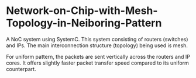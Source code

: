 # Network-on-Chip-with-Mesh-Topology-in-Neiboring-Pattern

A NoC system using SystemC. This system consisting of routers (switches) and IPs. The main interconnection structure (topology) being used is mesh.

 For uniform pattern, the packets are sent vertically across the routers and IP cores. It offers slightly faster packet transfer speed compared to its uniform counterpart. 
